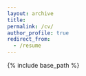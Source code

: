 ```yaml
---
layout: archive
title:
permalink: /cv/
author_profile: true
redirect_from:
  - /resume
---
```


{% include base_path %}

<a href="https://github.com/ethanjyoung/ethanjyoung.github.io/raw/master/cv_jan_2023.pdf" class="image fit"><img src="images/marr_pic.jpg" alt=""></a>
